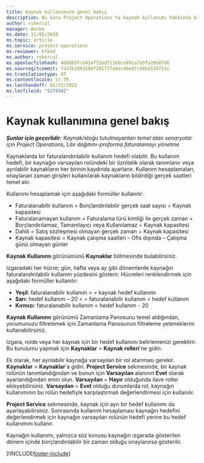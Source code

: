 ```yaml
---
title: Kaynak kullanımına genel bakış
description: Bu konu Project Operations'ta kaynak kullanımı hakkında bilgi sağlar.
author: ruhercul
manager: Annbe
ms.date: 11/05/2020
ms.topic: article
ms.service: project-operations
ms.reviewer: kfend
ms.author: ruhercul
ms.openlocfilehash: 4d66b5fc642ef53adf1169ce891a7a5fa26b07d6
ms.sourcegitcommit: fa32b1893286f20271fa4ec4be8fc68bd135f53c
ms.translationtype: HT
ms.contentlocale: tr-TR
ms.lasthandoff: 02/15/2021
ms.locfileid: "5279342"
---
```

# <a name="resource-utilization-overview"></a>Kaynak kullanımına genel bakış

_**Şunlar için geçerlidir:** Kaynak/stoğu tutulmayanları temel alan senaryolar için Project Operations, Lite dağıtımı-proforma faturalamayı yönetme_

Kaynaklarda bir faturalandırılabilir kullanım hedefi olabilir. Bu kullanım hedefi, bir kaynağın varsayılan rolündeki bir öznitelik olarak tanımlanır veya ayrılabilir kaynakların her birinin kaydında ayarlanır. Kullanım hesaplamaları, onaylanan zaman girişleri kullanılarak kaynakların bildirdiği gerçek saatleri temel alır.

Kullanımı hesaplamak için aşağıdaki formüller kullanılır:

  - Faturalanabilir kullanım = Borçlandırılabilir gerçek saat sayısı ÷ Kaynak kapasitesi
  - Faturalanamayan kullanım = Faturalama türü kimliği ile gerçek zaman = Borçlandırılamaz, Tamamlayıcı veya Kullanılamaz ÷ Kaynak kapasitesi
  - Dahili = Satış sözleşmesi olmayan gerçek zaman ÷ Kaynak kapasitesi
  - Kaynak kapasitesi = Kaynak çalışma saatleri – Ofis dışında – Çalışma günü olmayan günler

**Kaynak Kullanımı** görünümünü **Kaynaklar** bölmesinde bulabilirsiniz.

Izgaradaki her hücre; gün, hafta veya ay gibi dönemlerde kaynağın faturalandırılabilir kullanım yüzdesini gösterir. Hücreleri renklendirmek için aşağıdaki formüller kullanılır:

  - **Yeşil**: faturalanabilir kullanım > = kaynak hedef kullanımı
  - **Sarı**: hedef kullanım – 20 < = faturalanabilir kullanım < hedef kullanım
  - **Kırmızı**: faturalanabilir kullanım < hedef kullanım - 20

**Kaynak Kullanımı** görünümü Zamanlama Panosunu temel aldığından, yorumunuzu filtrelemek için Zamanlama Panosunun filtreleme yeteneklerini kullanabilirsiniz.

Izgara, rolde veya her kaynak için bir hedef kullanımı belirlemenizi gerektirir. Bu kurulumu yapmak için **Kaynaklar** > **Kaynak rolleri**'ne gidin.

Ek olarak, her ayrılabilir kaynağa varsayılan bir rol atanması gerekir. **Kaynaklar** > **Kaynaklar**'a gidin. **Project Service** sekmesinde, bir kaynak rolünün tanımlandığından ve bunun için **Varsayılan** alanının **Evet** olarak ayarlandığından emin olun. **Varsayılan** = **Hayır** olduğunda ilave roller ekleyebilirsiniz. **Varsayılan** = **Evet** olduğu durumlarda rol, kaynağın kullanımının bu rolün hedefiyle karşılaştırmalı değerlendirmesi için kullanılır.

**Project Service** sekmesinde, kaynak için ayrı bir hedef kullanımı da ayarlayabilirsiniz. Sonrasında kullanım hesaplaması kaynağın hedefini değerlendirmek için kaynağın varsayılan rolünün hedefi yerine bu hedef kullanımını kullanır.

Kaynağın kullanımı, yalnızca söz konusu kaynağın ızgarada gösterilen dönem içinde borçlandırılabilir bir zaman olduğu onaylanırsa gösterilir.


[!INCLUDE[footer-include](../includes/footer-banner.md)]